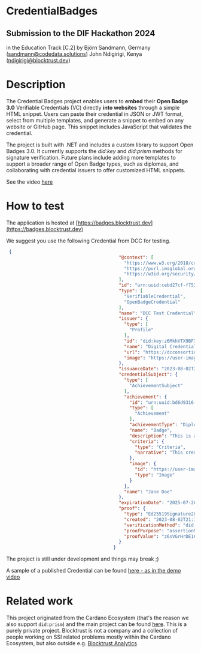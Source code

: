 # CredentialBadges
## Submission to the DIF Hackathon 2024
in the Education Track [C.2] by
Björn Sandmann, Germany (sandmann@codedata.solutions)
John Ndigirigi, Kenya (ndigirigi@blocktrust.dev)


# Description
The Credential Badges project enables users to **embed** their **Open Badge 3.0** Verifiable Credentials (VC) directly **into websites** through a simple HTML snippet. Users can paste their credential in JSON or JWT format, select from multiple templates, and generate a snippet to embed on any website or GitHub page. This snippet includes JavaScript that validates the credential.

The project is built with .NET and includes a custom library to support Open Badges 3.0. It currently supports the *did:key* and *did:prism* methods for signature verification. Future plans include adding more templates to support a broader range of Open Badge types, such as diplomas, and collaborating with credential issuers to offer customized HTML snippets.

See the video [here](https://youtu.be/53Ai7W1rDOQ)

# How to test
The application is hosted at [https://badges.blocktrust.dev](https://badges.blocktrust.dev)

We suggest you use the following Credential from DCC for testing.
```json
 {
                                          "@context": [
                                            "https://www.w3.org/2018/credentials/v1",
                                            "https://purl.imsglobal.org/spec/ob/v3p0/context-3.0.1.json",
                                            "https://w3id.org/security/suites/ed25519-2020/v1"
                                          ],
                                          "id": "urn:uuid:cebd27cf-f753-471d-bc2b-b728e51595f3",
                                          "type": [
                                            "VerifiableCredential",
                                            "OpenBadgeCredential"
                                          ],
                                          "name": "DCC Test Credential",
                                          "issuer": {
                                            "type": [
                                              "Profile"
                                            ],
                                            "id": "did:key:z6MkhVTX9BF3NGYX6cc7jWpbNnR7cAjH8LUffabZP8Qu4ysC",
                                            "name": "Digital Credentials Consortium Test Issuer",
                                            "url": "https://dcconsortium.org",
                                            "image": "https://user-images.githubusercontent.com/947005/133544904-29d6139d-2e7b-4fe2-b6e9-7d1022bb6a45.png"
                                          },
                                          "issuanceDate": "2023-08-02T21:19:28.154Z",
                                          "credentialSubject": {
                                            "type": [
                                              "AchievementSubject"
                                            ],
                                            "achievement": {
                                              "id": "urn:uuid:bd6d9316-f7ae-4073-a1e5-2f7f5bd22922",
                                              "type": [
                                                "Achievement"
                                              ],
                                              "achievementType": "Diploma",
                                              "name": "Badge",
                                              "description": "This is a sample credential issued by the Digital Credentials Consortium to demonstrate the functionality of Verifiable Credentials for wallets and verifiers.",
                                              "criteria": {
                                                "type": "Criteria",
                                                "narrative": "This credential was issued to a student that demonstrated proficiency in the Python programming language through activities performed in the course titled *Introduction to Python* offered by [Example Institute of Technology](https://exit.example.edu) from **February 17, 2023** to **June 12, 2023**. This is a credential with the following criteria:\n1. completed all homework assignments\n2. passed all exams\n3. completed final group project"
                                              },
                                              "image": {
                                                "id": "https://user-images.githubusercontent.com/752326/214947713-15826a3a-b5ac-4fba-8d4a-884b60cb7157.png",
                                                "type": "Image"
                                              }
                                            },
                                            "name": "Jane Doe"
                                          },
                                          "expirationDate": "2025-07-26T00:00:00.000Z",
                                          "proof": {
                                            "type": "Ed25519Signature2020",
                                            "created": "2023-08-02T21:19:28Z",
                                            "verificationMethod": "did:key:z6MkhVTX9BF3NGYX6cc7jWpbNnR7cAjH8LUffabZP8Qu4ysC#z6MkhVTX9BF3NGYX6cc7jWpbNnR7cAjH8LUffabZP8Qu4ysC",
                                            "proofPurpose": "assertionMethod",
                                            "proofValue": "z6sVGrHrDE1K8TLSV8qK87GZEpNHH1S3TTi9KhKyKiXCDPtxT2Y2Hs5xX5ZK3McwhHGoGUdoG9tu9vJsLxMDazVC"
                                          }
                                        }
```
The project is still under development and things may break ;)

A sample of a published Credential can be found [here - as in the demo video](https://archfolio.de)

# Related work
This project originated from the Cardano Ecosystem (that's the reason we also support `did:prism`) and the main project can be found [here](https://github.com/bsandmann/blocktrust.CredentialBadges).
This is a purely private project. Blocktrust is not a company and a collection of people working on SSI related problems mostly within the Cardano Ecosystem, but also outside e.g. [Blocktrust Analytics](https://analytics.blocktrust.dev)





